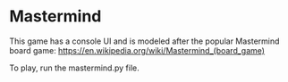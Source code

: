 # Mastermind

This game has a console UI and is modeled after the popular Mastermind board game: https://en.wikipedia.org/wiki/Mastermind_(board_game)

To play, run the mastermind.py file.
